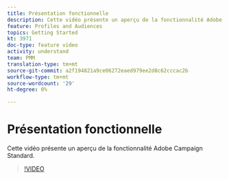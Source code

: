 ```yaml
---
title: Présentation fonctionnelle
description: Cette vidéo présente un aperçu de la fonctionnalité Adobe Campaign Standard (ACS).
feature: Profiles and Audiences
topics: Getting Started
kt: 3971
doc-type: feature video
activity: understand
team: PMM
translation-type: tm+mt
source-git-commit: a2f194821a9ce06272eaed979ee2d8c62cccac2b
workflow-type: tm+mt
source-wordcount: '29'
ht-degree: 0%

---
```



# Présentation fonctionnelle

Cette vidéo présente un aperçu de la fonctionnalité Adobe Campaign Standard.

>[!VIDEO](https://video.tv.adobe.com/v/29430?quality=12)
